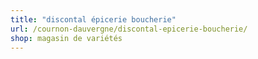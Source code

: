```yaml
---
title: "discontal épicerie boucherie"
url: /cournon-dauvergne/discontal-epicerie-boucherie/
shop: magasin de variétés
---
```

